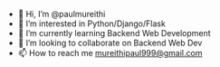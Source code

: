 - 👋 Hi, I’m @paulmureithi
- 👀 I’m interested in Python/Django/Flask
- 🌱 I’m currently learning Backend Web Development
- 💞️ I’m looking to collaborate on Backend Web Dev
- 📫 How to reach me mureithipaul999@gmail.com

<!---
paulmureithi/paulmureithi is a ✨ special ✨ repository because its `README.md` (this file) appears on your GitHub profile.
You can click the Preview link to take a look at your changes.
--->
